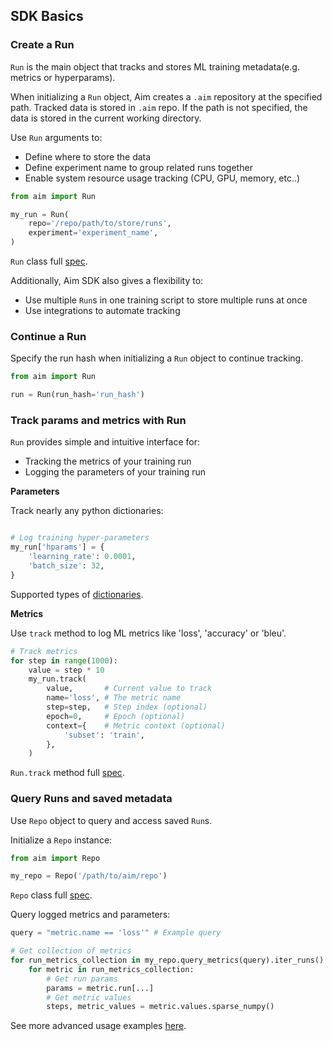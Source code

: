 ## SDK Basics

### Create a Run

`Run` is the main object that tracks and stores ML training metadata(e.g. metrics or hyperparams).

When initializing a `Run` object, Aim creates a `.aim` repository at the specified path.
Tracked data is stored in `.aim` repo.
If the path is not specified, the data is stored in the current working directory.

Use `Run` arguments to:
 - Define where to store the data
 - Define experiment name to group related runs together
 - Enable system resource usage tracking (CPU, GPU, memory, etc..)

```python
from aim import Run

my_run = Run(
    repo='/repo/path/to/store/runs',
    experiment='experiment_name',
)
```
`Run` class full [spec](../refs/sdk.html#aim.sdk.run.Run).

Additionally, Aim SDK also gives a flexibility to:
- Use multiple `Run`s in one training script to store multiple runs at once
- Use integrations to automate tracking

### Continue a Run

Specify the run hash when initializing a `Run` object to continue tracking.

```python
from aim import Run

run = Run(run_hash='run_hash')
```

### Track params and metrics with Run

`Run` provides simple and intuitive interface for:
 - Tracking the metrics of your training run
 - Logging the parameters of your training run

**Parameters**

Track nearly any python dictionaries:
```python

# Log training hyper-parameters
my_run['hparams'] = {
    'learning_rate': 0.0001,
    'batch_size': 32,
}
```
Supported types of [dictionaries](https://github.com/aimhubio/aim/blob/main/aim/storage/types.py#L19).

**Metrics**

Use `track` method to log ML metrics like 'loss', 'accuracy' or 'bleu'.
```python
# Track metrics
for step in range(1000):
    value = step * 10
    my_run.track(
        value,       # Current value to track
        name='loss', # The metric name
        step=step,   # Step index (optional)
        epoch=0,     # Epoch (optional)
        context={    # Metric context (optional)
            'subset': 'train',
        },
    )

```
`Run.track` method full [spec](../refs/sdk.html#aim.sdk.run.Run.track).

### Query Runs and saved metadata

Use `Repo` object to query and access saved `Run`s.

Initialize a `Repo` instance:

```python
from aim import Repo

my_repo = Repo('/path/to/aim/repo')
```
`Repo` class full [spec](../refs/sdk.html#aim.sdk.repo.Repo).

Query logged metrics and parameters:

```python
query = "metric.name == 'loss'" # Example query

# Get collection of metrics
for run_metrics_collection in my_repo.query_metrics(query).iter_runs():
    for metric in run_metrics_collection:
        # Get run params
        params = metric.run[...]
        # Get metric values
        steps, metric_values = metric.values.sparse_numpy()
```
See more advanced usage examples [here](https://colab.research.google.com/drive/14rIAjpEyklf5fSMiRbyZs6iYG7IVibcI).
